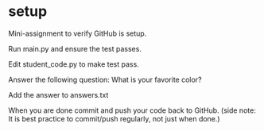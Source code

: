 # setup
Mini-assignment to verify GitHub is setup.

Run main.py and ensure the test passes.

Edit student_code.py to make test pass.

Answer the following question:
  What is your favorite color?

Add the answer to answers.txt

When you are done commit and push your code back to GitHub.
(side note: It is best practice to commit/push regularly, not just when done.)
